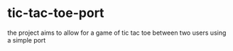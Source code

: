 # tic-tac-toe-port
the project aims to allow for a game of tic tac toe between two users using a simple port
